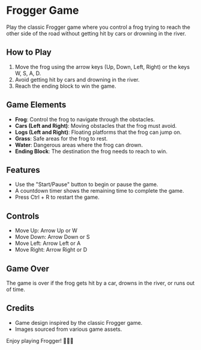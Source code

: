 # Frogger Game

Play the classic Frogger game where you control a frog trying to reach the other side of the road without getting hit by cars or drowning in the river.

## How to Play

1. Move the frog using the arrow keys (Up, Down, Left, Right) or the keys W, S, A, D.
2. Avoid getting hit by cars and drowning in the river.
3. Reach the ending block to win the game.

## Game Elements

- **Frog**: Control the frog to navigate through the obstacles.
- **Cars (Left and Right)**: Moving obstacles that the frog must avoid.
- **Logs (Left and Right)**: Floating platforms that the frog can jump on.
- **Grass**: Safe areas for the frog to rest.
- **Water**: Dangerous areas where the frog can drown.
- **Ending Block**: The destination the frog needs to reach to win.

## Features

- Use the "Start/Pause" button to begin or pause the game.
- A countdown timer shows the remaining time to complete the game.
- Press Ctrl + R to restart the game.

## Controls

- Move Up: Arrow Up or W
- Move Down: Arrow Down or S
- Move Left: Arrow Left or A
- Move Right: Arrow Right or D

## Game Over

The game is over if the frog gets hit by a car, drowns in the river, or runs out of time.

## Credits

- Game design inspired by the classic Frogger game.
- Images sourced from various game assets.

Enjoy playing Frogger! 🐸🚗💦
